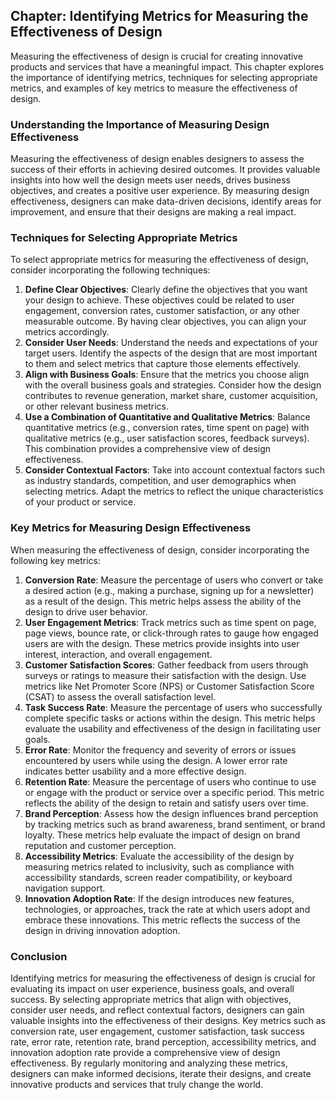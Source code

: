 Chapter: Identifying Metrics for Measuring the Effectiveness of Design
----------------------------------------------------------------------

Measuring the effectiveness of design is crucial for creating innovative products and services that have a meaningful impact. This chapter explores the importance of identifying metrics, techniques for selecting appropriate metrics, and examples of key metrics to measure the effectiveness of design.

### Understanding the Importance of Measuring Design Effectiveness

Measuring the effectiveness of design enables designers to assess the success of their efforts in achieving desired outcomes. It provides valuable insights into how well the design meets user needs, drives business objectives, and creates a positive user experience. By measuring design effectiveness, designers can make data-driven decisions, identify areas for improvement, and ensure that their designs are making a real impact.

### Techniques for Selecting Appropriate Metrics

To select appropriate metrics for measuring the effectiveness of design, consider incorporating the following techniques:

1. **Define Clear Objectives**: Clearly define the objectives that you want your design to achieve. These objectives could be related to user engagement, conversion rates, customer satisfaction, or any other measurable outcome. By having clear objectives, you can align your metrics accordingly.
2. **Consider User Needs**: Understand the needs and expectations of your target users. Identify the aspects of the design that are most important to them and select metrics that capture those elements effectively.
3. **Align with Business Goals**: Ensure that the metrics you choose align with the overall business goals and strategies. Consider how the design contributes to revenue generation, market share, customer acquisition, or other relevant business metrics.
4. **Use a Combination of Quantitative and Qualitative Metrics**: Balance quantitative metrics (e.g., conversion rates, time spent on page) with qualitative metrics (e.g., user satisfaction scores, feedback surveys). This combination provides a comprehensive view of design effectiveness.
5. **Consider Contextual Factors**: Take into account contextual factors such as industry standards, competition, and user demographics when selecting metrics. Adapt the metrics to reflect the unique characteristics of your product or service.

### Key Metrics for Measuring Design Effectiveness

When measuring the effectiveness of design, consider incorporating the following key metrics:

1. **Conversion Rate**: Measure the percentage of users who convert or take a desired action (e.g., making a purchase, signing up for a newsletter) as a result of the design. This metric helps assess the ability of the design to drive user behavior.
2. **User Engagement Metrics**: Track metrics such as time spent on page, page views, bounce rate, or click-through rates to gauge how engaged users are with the design. These metrics provide insights into user interest, interaction, and overall engagement.
3. **Customer Satisfaction Scores**: Gather feedback from users through surveys or ratings to measure their satisfaction with the design. Use metrics like Net Promoter Score (NPS) or Customer Satisfaction Score (CSAT) to assess the overall satisfaction level.
4. **Task Success Rate**: Measure the percentage of users who successfully complete specific tasks or actions within the design. This metric helps evaluate the usability and effectiveness of the design in facilitating user goals.
5. **Error Rate**: Monitor the frequency and severity of errors or issues encountered by users while using the design. A lower error rate indicates better usability and a more effective design.
6. **Retention Rate**: Measure the percentage of users who continue to use or engage with the product or service over a specific period. This metric reflects the ability of the design to retain and satisfy users over time.
7. **Brand Perception**: Assess how the design influences brand perception by tracking metrics such as brand awareness, brand sentiment, or brand loyalty. These metrics help evaluate the impact of design on brand reputation and customer perception.
8. **Accessibility Metrics**: Evaluate the accessibility of the design by measuring metrics related to inclusivity, such as compliance with accessibility standards, screen reader compatibility, or keyboard navigation support.
9. **Innovation Adoption Rate**: If the design introduces new features, technologies, or approaches, track the rate at which users adopt and embrace these innovations. This metric reflects the success of the design in driving innovation adoption.

### Conclusion

Identifying metrics for measuring the effectiveness of design is crucial for evaluating its impact on user experience, business goals, and overall success. By selecting appropriate metrics that align with objectives, consider user needs, and reflect contextual factors, designers can gain valuable insights into the effectiveness of their designs. Key metrics such as conversion rate, user engagement, customer satisfaction, task success rate, error rate, retention rate, brand perception, accessibility metrics, and innovation adoption rate provide a comprehensive view of design effectiveness. By regularly monitoring and analyzing these metrics, designers can make informed decisions, iterate their designs, and create innovative products and services that truly change the world.

